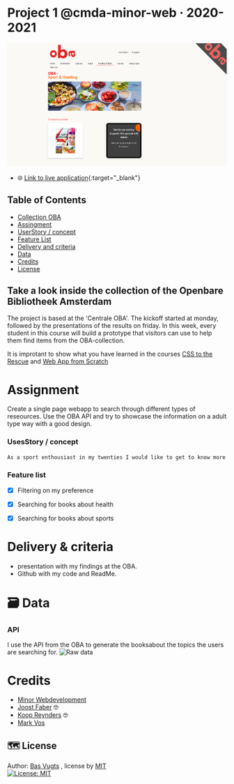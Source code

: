 # Project 1 @cmda-minor-web · 2020-2021


![Interface van de app](https://raw.githubusercontent.com/basv1996/project-1-2021/main/src/img/readme/interface_app_oba.png)

- :globe_with_meridians: [Link to live application](https://basv1996.github.io/project-1-2021/){:target="_blank"}

## Table of Contents
- [Collection OBA](##take-a-look-inside-the-collection-of-the-openbare-bibliotheek-amsterdam)
- [Assingment](#assignment)
- [UserStory / concept](#usesstory--concept)
- [Feature List](#feature-list)
- [Delivery and criteria](#Delivery-&-criteria)
- [Data](#-data)
- [Credits](#credits)
- [License](#%EF%B8%8F-license)

## Take a look inside the collection of the Openbare Bibliotheek Amsterdam
The project is based at the 'Centrale OBA'. The kickoff started at monday, followed by the presentations of the results on friday. In this week, every student in this course will build a prototype that visitors can use to help them find items from the OBA-collection.

It is improtant to show what you have learned in the courses [CSS to the Rescue](https://github.com/cmda-minor-web/css-to-the-rescue-2122) and [Web App from Scratch](https://github.com/cmda-minor-web/web-app-from-scratch-2122)


# Assignment

Create a single page webapp to search through different types of reseources. Use the OBA API and try to showcase the information on a adult type way with a good design.

### UsesStory / concept

```bash
As a sport enthousiast in my twenties I would like to get to know more about the effect of healthy food on my endurance, so I can educate myself and become a better sports man or woman.
```

### Feature list
- [x] Filtering on my preference
- [x] Searching for books about health
- [x] Searching for books about sports




# Delivery & criteria
- presentation with my findings at the OBA.
- Github with my code and ReadMe.


# 🗃 Data

###  API

I use the API from the OBA to generate the booksabout the topics the users are searching for.
![Raw data](https://raw.githubusercontent.com/basv1996/project-1-2021/main//img/RawData.png)



# Credits
- [Minor Webdevelopment](https://github.com/cmda-tt/course-21-22) 
- [Joost Faber](https://github.com/joostf) :nerd_face:
- [Koop Reynders](https://github.com/KoopReynders) :nerd_face:
- [Mark Vos](https://not-available.com)



## 🗺️ License
Author: [Bas Vugts](https://github.com/basv1996) , license by
[MIT]()      
[![License: MIT](https://img.shields.io/badge/License-MIT-yellow.svg)](https://opensource.org/licenses/MIT)

